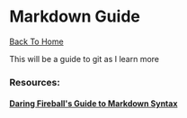Markdown Guide
==============

[Back To Home](../README.md)

This will be a guide to git as I learn more

### Resources:
#### [Daring Fireball's Guide to Markdown Syntax](http://daringfireball.net/projects/markdown/syntax)
